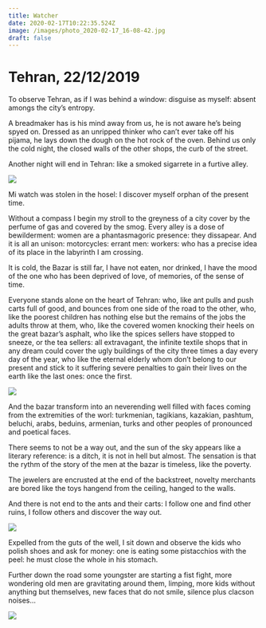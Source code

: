 ```yaml
---
title: Watcher
date: 2020-02-17T10:22:35.524Z
image: /images/photo_2020-02-17_16-08-42.jpg
draft: false
---
```

# Tehran, 22/12/2019

To observe Tehran, as if I was behind a window: disguise as myself: absent amongs the city’s entropy.

A breadmaker has is his mind away from us, he is not aware he’s being spyed on.                                       Dressed as an unripped thinker who can’t ever take off his pijama, he lays down the dough on the hot rock of the oven.                                                                                                                                                               Behind us only the cold night, the closed walls of the other shops, the curb of the street.

Another night will end in Tehran: like a smoked sigarrete in a furtive alley.

![](/images/photo_2020-02-17_16-15-49.jpg)

Mi watch was stolen in the hosel: I discover myself orphan of the present time.      

Without a compass I begin my stroll to the greyness of a city cover by the perfume of gas and covered by the smog.                                                                                                                 Every alley is a dose of bewilderment: women are a phantasmagoric presence: they dissapear. And it is all an unison: motorcycles: errant men: workers: who has a precise idea of its place in the labyrinth I am crossing.

It is cold, the Bazar is still far, I have not eaten, nor drinked, I have the mood of the one who has been deprived of love, of memories, of the sense of time.

Everyone stands alone on the heart of Tehran: who, like ant pulls and push carts full of good, and bounces from one side of the road to the other, who, like the poorest children has nothing else but the remains of the jobs the adults throw at them, who, like the covered women knocking their heels on the great bazar’s asphalt, who like the spices sellers have stopped to sneeze, or the tea sellers: all extravagant, the infinite textile shops that in any dream could cover the ugly buildings of the city three times a day every day of the year, who like the eternal elderly whom don’t belong to our present and stick to it suffering severe penalties to gain their lives on the earth like the last ones: once the first.

![](/images/photo_2020-02-17_16-11-12.jpg)

And the bazar transform into an neverending well filled with faces coming from the extremities of the worl: turkmenian, tagikians, kazakian, pashtum, beluchi, arabs, beduins, armenian, turks and other peoples of pronounced and poetical faces.

There seems to not be a way out, and the sun of the sky appears like a literary reference: is a ditch, it is not in hell but almost.                                                                                                     The sensation is that the rythm of the story of the men at the bazar is timeless, like the poverty.

The jewelers are encrusted at the end of the backstreet, novelty merchants are bored like the toys hangend from the ceiling, hanged to the walls.

And there is not end to the ants and their carts: I follow one and find other ruins, I follow others and discover the way out.

![](/images/photo_2020-02-17_16-12-01.jpg)

Expelled from the guts of the well, I sit down and observe the kids who polish shoes and ask for money: one is eating some pistacchios with the peel: he must close the whole in his stomach.

Further down the road some youngster are starting a fist fight, more wondering old men are gravitating around them, limping, more kids without anything but themselves, new faces that do not smile, silence plus clacson noises...

![](/images/photo_2020-02-17_16-12-53.jpg)
